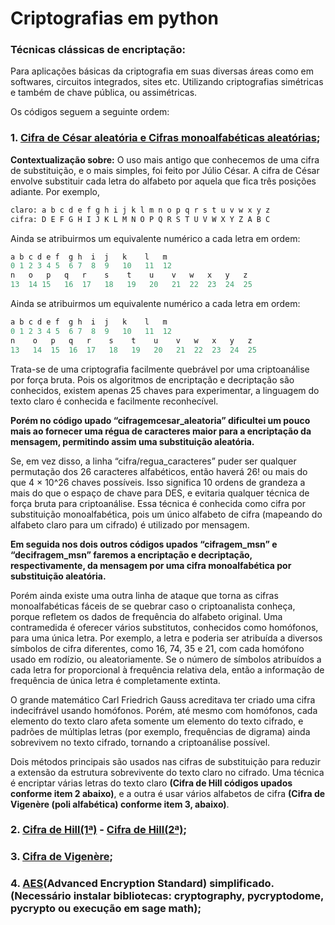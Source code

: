 #  **Criptografias em python**

### **Técnicas clássicas de encriptação:**
Para aplicações básicas da criptografia em suas diversas áreas como em softwares, circuitos integrados, sites etc.
Utilizando criptografias simétricas e também de chave pública, ou assimétricas.

Os códigos seguem a seguinte ordem:

### **1. [Cifra de César aleatória e Cifras monoalfabéticas aleatórias](https://github.com/erickcharlesneves/Cripto/commit/ba24c1e11bad2f75e6d6d33b6c4d69e861745126#commitcomment-142550589);**

**Contextualização sobre:**
O uso mais antigo que conhecemos de uma cifra de substituição, e o mais simples, foi feito por Júlio César. A cifra de César envolve substituir cada letra do alfabeto por aquela que fica três posições adiante.
Por exemplo,

```sql
claro: a b c d e f g h i j k l m n o p q r s t u v w x y z
cifra: D E F G H I J K L M N O P Q R S T U V W X Y Z A B C
```

Ainda se atribuirmos um equivalente numérico a cada letra em ordem:

```sql
a b c d e f  g h  i  j   k    l   m
0 1 2 3 4 5  6 7  8  9   10   11  12
n   o   p   q   r    s    t    u    v   w   x   y   z
13  14 15   16  17   18   19   20   21  22  23  24  25
```

Ainda se atribuirmos um equivalente numérico a cada letra em ordem:

```sql
a b c d e f  g h  i  j   k    l   m
0 1 2 3 4 5  6 7  8  9   10   11  12
n    o   p   q   r    s    t    u    v   w   x   y   z
13   14  15  16  17   18   19   20   21  22  23  24  25
```

Trata-se de uma criptografia facilmente quebrável por uma criptoanálise por força bruta. 
Pois os algoritmos de encriptação e decriptação são conhecidos, existem apenas 25 chaves para experimentar, a linguagem do texto claro é conhecida e facilmente reconhecível.

**Porém no código upado “cifragemcesar_aleatoria” dificultei um pouco mais ao fornecer uma régua de caracteres maior para a encriptação da mensagem, permitindo assim uma substituição aleatória.**

Se, em vez disso, a linha “cifra/regua_caracteres” puder ser qualquer permutação dos 26 caracteres alfabéticos, então haverá 26! ou mais do que 4 × 10^26 chaves possíveis. Isso significa 10 ordens de grandeza a mais do que o espaço de chave para DES, e evitaria qualquer técnica de força bruta para criptoanálise. Essa técnica é conhecida como cifra por substituição monoalfabética, pois um único alfabeto de cifra (mapeando do alfabeto claro para um cifrado) é utilizado por mensagem.

**Em seguida nos dois outros códigos upados “cifragem_msn” e “decifragem_msn” faremos a encriptação e decriptação, respectivamente, da mensagem por uma cifra monoalfabética por substituição aleatória.** 

Porém ainda existe uma outra linha de ataque que torna as cifras monoalfabéticas fáceis de se quebrar caso o criptoanalista conheça, porque refletem os dados de frequência do alfabeto original. Uma contramedida é oferecer vários substitutos, conhecidos como homófonos, para uma única letra.
Por exemplo, a letra e poderia ser atribuída a diversos símbolos de cifra diferentes, como 16, 74, 35 e 21, com cada homófono usado em rodízio, ou aleatoriamente. Se o número de símbolos atribuídos a cada letra for proporcional à frequência relativa dela, então a informação de frequência de única letra é completamente extinta.

O grande matemático Carl Friedrich Gauss acreditava ter criado uma cifra indecifrável usando homófonos.
Porém, até mesmo com homófonos, cada elemento do texto claro afeta somente um elemento do texto cifrado, e padrões de múltiplas letras (por exemplo, frequências de digrama) ainda sobrevivem no texto cifrado, tornando a criptoanálise possível.

Dois métodos principais são usados nas cifras de substituição para reduzir a extensão da estrutura sobrevivente do texto claro no cifrado. Uma técnica é encriptar várias letras do texto claro **(Cifra de Hill códigos upados conforme item 2 abaixo)**, e a outra é usar vários alfabetos de cifra **(Cifra de Vigenère (poli alfabética) conforme item 3, abaixo)**. 


###  2. [Cifra de Hill(1ª)](https://github.com/erickcharlesneves/Cripto/commit/ca583b3e712109b8d3db8b00639fce2cabb20886#commitcomment-142653992) - [Cifra de Hill(2ª)](https://github.com/erickcharlesneves/Cripto/commit/48fa4080543a8cdff130092721e5c256d1a67c87#commitcomment-142550069);
###  3. [Cifra de Vigenère](https://github.com/erickcharlesneves/Cripto/commit/3d123c520bb734d2676b919a13f7287d64c51875#commitcomment-142549762);
###  4. [AES](https://github.com/erickcharlesneves/Cripto/commit/7ab832858ff0781de03f420168b0eaa083cf1969#commitcomment-142625749)(Advanced Encryption Standard) simplificado. (Necessário instalar bibliotecas: cryptography, pycryptodome, pycrypto ou execução em sage math);

